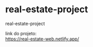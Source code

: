 # real-estate-project
real-estate-project

link do projeto:
<br>
https://real-estate-web.netlify.app/
